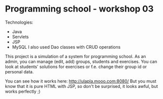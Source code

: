 # Programming school - workshop 03
Technologies:
- Java
- Servlets
- JSP
- MySQL
I also used Dao classes with CRUD operations

This project is a simulation of a system for programming school. As an admin, you can manage (edit, add) groups, students and exercises. You can look at students' solutions for exercises or f.e. change their group id or personal data. 

You can see how it works here: http://ulapla.mooo.com:8080/
But you must know that it is pure HTML with JSP, so don't be surprised, it looks awful, but works perfectly ;) 



